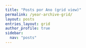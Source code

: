 ```yaml
---
title: "Posts por Ano (grid view)"
permalink: /year-archive-grid/
layout: posts
entries_layout: grid
author_profile: true
sidebar:
  nav: "posts"
---
```

